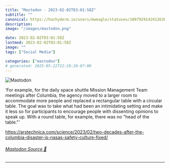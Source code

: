 ```yaml
---
title: "Mastodon - 2023-02-02T03:01:58Z"
subtitle: ""
canonical: https://hachyderm.io/users/mweagle/statuses/109792914241263635
description:
image: "/images/mastodon.png"

date: 2023-02-02T03:01:58Z
lastmod: 2023-02-02T03:01:58Z
image: ""
tags: ["Social Media"]

categories: ["mastodon"]
# generated: 2025-05-22T22:29:20-07:00
---
```

![Mastodon](/images/mastodon.png)

<p>‘For example, for the daily space shuttle Mission Management Team meetings after Columbia, the agency moved to a larger room to accommodate more people and replaced a rectangular table with a circular table. The goal was to take what had been an intimidating setting and make it less so for participants to encourage people with dissenting opinions to speak up. With a round table, for example, there was no &quot;head of the table.&quot;’</p><p><a href="https://arstechnica.com/science/2023/02/two-decades-after-the-columbia-disaster-is-nasas-safety-culture-fixed/" target="_blank" rel="nofollow noopener noreferrer" translate="no"><span class="invisible">https://</span><span class="ellipsis">arstechnica.com/science/2023/0</span><span class="invisible">2/two-decades-after-the-columbia-disaster-is-nasas-safety-culture-fixed/</span></a></p>


###### [Mastodon Source 🐘](https://hachyderm.io/@mweagle/109792914241263635)

___

